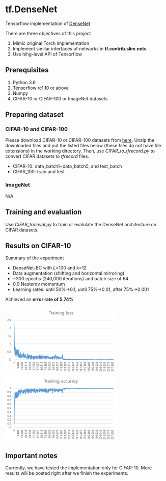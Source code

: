 # tf.DenseNet
Tensorflow implementation of [DenseNet](http://arxiv.org/abs/1608.06993)

There are three objectives of this project
1. Mimic original Torch implementation
2. Implement similar interfaces of networks in __tf.contrib.slim.nets__
3. Use hihg-level API of Tensorflow

## Prerequisites
1. Python 3.6
2. Tensorflow rc1.10 or above
3. Numpy
4. CIFAR-10 or CIFAR-100 or ImageNet datasets

## Preparing dataset
### CIFAR-10 and CIFAR-100
Please download CIFAR-10 or CIFAR-100 datasets from [here](https://www.cs.toronto.edu/~kriz/cifar.html). Unzip the downloaded files and put the listed files below (these files do not have file extensions) in the working directory. Then, use _CIFAR_to_tfrecord.py_ to convert CIFAR datasets to _tfrecord_ files.
* CIFAR-10: data_batch1~data_batch5, and test_batch
* CIFAR_100: train and test
### ImageNet
N/A

## Training and evaluation
Use _CIFAR_trainval.py_ to train or evalulate the DenseNet architecture on CIFAR datasets.

## Results on CIFAR-10
Summary of the experiment
* DenseNet-BC with _L_=100 and _k_=12
* Data augmentation (shifting and horizontal mirroring)
* ~300 epochs (240,000 iterations) and batch size of 64
* 0.9 Nesterov momentum
* Learning rates: until 50%&rarr;0.1, until 75%&rarr;0.01, after 75%&rarr;0.001

Achieved an __error rate of 5.74%__

<img src="https://github.com/Ravicmoon/tf.DenseNet/blob/master/results/CIFAR-10_training_loss.png" width="350"><img src="https://github.com/Ravicmoon/tf.DenseNet/blob/master/results/CIFAR-10_training_acc.png" width="350">

## Important notes
Currently, we have tested the implementation only for CIFAR-10. More results will be posted right after we finish the experiments.
